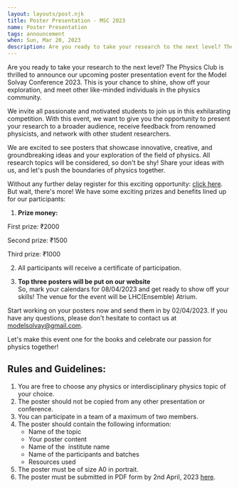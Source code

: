 ```yaml
---
layout: layouts/post.njk
title: Poster Presentation - MSC 2023
name: Poster Presentation
tags: announcement
when: Sun, Mar 20, 2023
description: Are you ready to take your research to the next level? The Physics Club is thrilled to announce our upcoming poster presentation event for the Model Solvay Conference 2023.
---
```


Are you ready to take your research to the next level? The Physics Club is thrilled to announce our upcoming poster presentation event for the Model Solvay Conference 2023. This is your chance to shine, show off your exploration, and meet other like-minded individuals in the physics community.

We invite all passionate and motivated students to join us in this exhilarating competition. With this event, we want to give you the opportunity to present your research to a broader audience, receive feedback from renowned physicists, and network with other student researchers.

We are excited to see posters that showcase innovative, creative, and groundbreaking ideas and your exploration of the field of physics. All research topics will be considered, so don't be shy! Share your ideas with us, and let's push the boundaries of physics together.

Without any further delay register for this exciting opportunity: [click here](https://forms.gle/kC9QraCPrwKYwawz5).
\
But wait, there's more! We have some exciting prizes and benefits lined up for our participants:


1. **Prize money:**

First prize: ₹2000

Second prize: ₹1500

Third prize: ₹1000

2. All participants will receive a certificate of participation.

3. **Top three posters will be put on our website**
\
So, mark your calendars for 08/04/2023 and get ready to show off your skills! The venue for the event will be LHC(Ensemble) Atrium.

  

Start working on your posters now and send them in by 02/04/2023. If you have any questions, please don't hesitate to contact us at modelsolvay@gmail.com.

  

Let's make this event one for the books and celebrate our passion for physics together!

## Rules and Guidelines:

1.  You are free to choose any physics or interdisciplinary physics topic of your choice. 
2.  The poster should not be copied from any other presentation or conference. 
3.  You can participate in a team of a maximum of two members.
4.  The poster should contain the following information: 
    - Name of the topic 
    - Your poster content    
    - Name of the  institute name 
    - Name of the participants and batches
    - Resources used 
5.  The poster must be of size A0 in portrait. 
6.  The poster must be submitted in PDF form by 2nd April, 2023 [here](https://forms.gle/kC9QraCPrwKYwawz5).